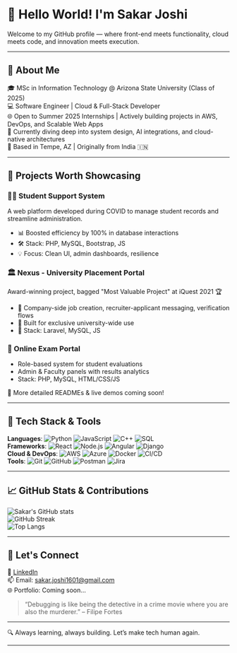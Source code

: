 # 👋 Hello World! I'm Sakar Joshi

Welcome to my GitHub profile — where front-end meets functionality, cloud meets code, and innovation meets execution.

---

## 💼 About Me

🎓 MSc in Information Technology @ Arizona State University (Class of 2025)  
💻 Software Engineer | Cloud & Full-Stack Developer  
🌐 Open to Summer 2025 Internships | Actively building projects in AWS, DevOps, and Scalable Web Apps  
🌱 Currently diving deep into system design, AI integrations, and cloud-native architectures  
📍 Based in Tempe, AZ | Originally from India 🇮🇳

---

## 🚀 Projects Worth Showcasing

### 🧑‍🎓 Student Support System  
A web platform developed during COVID to manage student records and streamline administration.  
- 📊 Boosted efficiency by 100% in database interactions  
- 🛠 Stack: PHP, MySQL, Bootstrap, JS  
- 💡 Focus: Clean UI, admin dashboards, resilience

### 🏛️ Nexus - University Placement Portal  
Award-winning project, bagged "Most Valuable Project" at iQuest 2021 🏆  
- 🧩 Company-side job creation, recruiter-applicant messaging, verification flows  
- 📲 Built for exclusive university-wide use  
- 🔧 Stack: Laravel, MySQL, JS

### 🧪 Online Exam Portal  
- Role-based system for student evaluations  
- Admin & Faculty panels with results analytics  
- Stack: PHP, MySQL, HTML/CSS/JS

📁 More detailed READMEs & live demos coming soon! 

---

## 🔧 Tech Stack & Tools

**Languages**: ![Python](https://img.shields.io/badge/-Python-blue) ![JavaScript](https://img.shields.io/badge/-JavaScript-yellow) ![C++](https://img.shields.io/badge/-C++-00599C) ![SQL](https://img.shields.io/badge/-SQL-lightgrey)  
**Frameworks**: ![React](https://img.shields.io/badge/-React-61DAFB) ![Node.js](https://img.shields.io/badge/-Node.js-green) ![Angular](https://img.shields.io/badge/-Angular-red) ![Django](https://img.shields.io/badge/-Django-darkgreen)  
**Cloud & DevOps**: ![AWS](https://img.shields.io/badge/-AWS-orange) ![Azure](https://img.shields.io/badge/-Azure-blue) ![Docker](https://img.shields.io/badge/-Docker-2496ED) ![CI/CD](https://img.shields.io/badge/-CI%2FCD-lightgrey)  
**Tools**: ![Git](https://img.shields.io/badge/-Git-orange) ![GitHub](https://img.shields.io/badge/-GitHub-black) ![Postman](https://img.shields.io/badge/-Postman-orange) ![Jira](https://img.shields.io/badge/-Jira-blue)

---

## 📈 GitHub Stats & Contributions

![Sakar's GitHub stats](https://github-readme-stats.vercel.app/api?username=Sakar1601&show_icons=true&theme=default)  
![GitHub Streak](https://github-readme-streak-stats.herokuapp.com?user=Sakar1601&theme=default)  
![Top Langs](https://github-readme-stats.vercel.app/api/top-langs/?username=Sakar1601&layout=compact)

---

## 🤝 Let's Connect

🔗 [LinkedIn](https://linkedin.com/in/sakar-joshi/)  
📫 Email: sakar.joshi1601@gmail.com  
🌐 Portfolio: Coming soon...

> “Debugging is like being the detective in a crime movie where you are also the murderer.” – Filipe Fortes

---

🔍 Always learning, always building. Let’s make tech human again.

---
